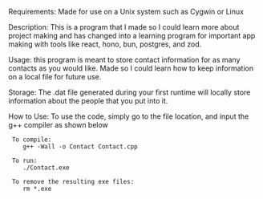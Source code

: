 Requirements: Made for use on a Unix system such as Cygwin or Linux 

Description: This is a program that I made so I could learn more about project making and has changed into a learning program for important app making with tools like react, hono, bun, postgres, and zod.

Usage: this program is meant to store contact information for as many contacts as you would like. Made so I could learn how to keep information on a local file for future use.

Storage: The .dat file generated during your first runtime will locally store information about the people that you put into it.

How to Use: To use the code, simply go to the file location, and input the g++ compiler as shown below

     To compile:
        g++ -Wall -o Contact Contact.cpp
     
     To run:
        ./Contact.exe

     To remove the resulting exe files:
        rm *.exe
